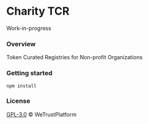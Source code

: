 # Charity TCR
Work-in-progress

### Overview
Token Curated Registries for Non-profit Organizations

### Getting started
```
npm install
```

### License
[GPL-3.0](https://www.gnu.org/licenses/gpl-3.0.txt) &copy; WeTrustPlatform
